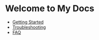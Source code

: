 # Welcome to My Docs

- [Getting Started](getting-started.md)
- [Troubleshooting](troubleshooting.md)
- [FAQ](faq.md)